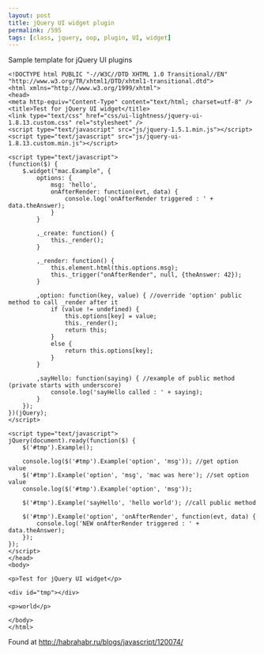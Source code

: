 ```yaml
---
layout: post
title: jQuery UI widget plugin
permalink: /595
tags: [class, jquery, oop, plugin, UI, widget]
---
```


Sample template for jQuery UI plugins


    <!DOCTYPE html PUBLIC "-//W3C//DTD XHTML 1.0 Transitional//EN" "http://www.w3.org/TR/xhtml1/DTD/xhtml1-transitional.dtd">
    <html xmlns="http://www.w3.org/1999/xhtml">
    <head>
    <meta http-equiv="Content-Type" content="text/html; charset=utf-8" />
    <title>Test for jQuery UI widget</title>
    <link type="text/css" href="css/ui-lightness/jquery-ui-1.8.13.custom.css" rel="stylesheet" />
    <script type="text/javascript" src="js/jquery-1.5.1.min.js"></script>
    <script type="text/javascript" src="js/jquery-ui-1.8.13.custom.min.js"></script>

    <script type="text/javascript">
    (function($) {
        $.widget("mac.Example", {
            options: {
                msg: 'hello',
                onAfterRender: function(evt, data) {
                    console.log('onAfterRender triggered : ' + data.theAnswer);
                }
            }

            ,_create: function() {
                this._render();
            }

            ,_render: function() {
                this.element.html(this.options.msg);
                this._trigger("onAfterRender", null, {theAnswer: 42});
            }

            ,option: function(key, value) { //override 'option' public method to call _render after it
                if (value != undefined) {
                    this.options[key] = value;
                    this._render();
                    return this;
                }
                else {
                    return this.options[key];
                }
            }

            ,sayHello: function(saying) { //example of public method (private starts with underscore)
                console.log('sayHello called : ' + saying);
            }
        });
    })(jQuery);
    </script>

    <script type="text/javascript">
    jQuery(document).ready(function($) {
        $('#tmp').Example();

        console.log($('#tmp').Example('option', 'msg')); //get option value
        $('#tmp').Example('option', 'msg', 'mac was here'); //set option value
        console.log($('#tmp').Example('option', 'msg'));

        $('#tmp').Example('sayHello', 'hello world'); //call public method

        $('#tmp').Example('option', 'onAfterRender', function(evt, data) {
            console.log('NEW onAfterRender triggered : ' + data.theAnswer);
        });
    });
    </script>
    </head>
    <body>

    <p>Test for jQuery UI widget</p>

    <div id="tmp"></div>

    <p>world</p>

    </body>
    </html>


Found at http://habrahabr.ru/blogs/javascript/120074/

